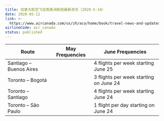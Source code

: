 ```yaml
---
title: 加拿大航空飞往南美洲航班最新资讯（2020-5-14）
date: 2020-05-12
link: >-
  https://www.aircanada.com/us/zh/aco/home/book/travel-news-and-updates/2020/china-travel.html#/south-america-2
airlineCode: air_canada
status: published
---
```

Route |  May Frequencies | June Frequencies  
---|---|---  
Santiago – Buenos Aires |  | 4 flights per week starting June 25  
Toronto – Bogotá |  | 3 flights per week starting on June 24  
Toronto – Santiago |  | 4 flights per week starting June 24  
Toronto – São Paulo |  | 1 flight per day starting on June 24
